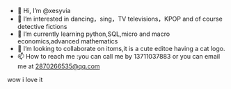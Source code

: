 - 👋 Hi, I’m @xesyvia
- 👀 I’m interested in dancing，sing，TV televisions，KPOP and of course detective fictions
- 🌱 I’m currently learning python,SQL,micro and macro economics,advanced mathematics
- 💞️ I’m looking to collaborate on itoms,it is a cute editoe having a cat logo.
- 📫 How to reach me :you can call me by 13711037883 or you can email me at 2870266535@qq.com

<!---
xesyvia/xesyvia is a ✨ special ✨ repository because its `README.md` (this file) appears on your GitHub profile.
You can click the Preview link to take a look at your changes.
--->
wow i love it

